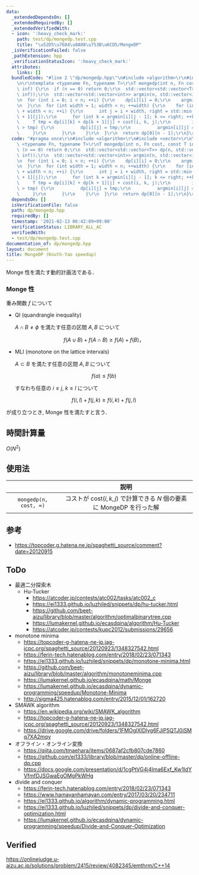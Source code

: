 ```yaml
---
data:
  _extendedDependsOn: []
  _extendedRequiredBy: []
  _extendedVerifiedWith:
  - icon: ':heavy_check_mark:'
    path: test/dp/mongedp.test.cpp
    title: "\u52D5\u7684\u8A08\u753B\u6CD5/MongeDP"
  _isVerificationFailed: false
  _pathExtension: hpp
  _verificationStatusIcon: ':heavy_check_mark:'
  attributes:
    links: []
  bundledCode: "#line 2 \"dp/mongedp.hpp\"\n#include <algorithm>\r\n#include <vector>\r\
    \n\r\ntemplate <typename Fn, typename T>\r\nT mongedp(int n, Fn cost, const T\
    \ inf) {\r\n  if (n == 0) return 0;\r\n  std::vector<std::vector<T>> dp(n, std::vector<T>(n,\
    \ inf));\r\n  std::vector<std::vector<int>> argmin(n, std::vector<int>(n, -1));\r\
    \n  for (int i = 0; i < n; ++i) {\r\n    dp[i][i] = 0;\r\n    argmin[i][i] = i;\r\
    \n  }\r\n  for (int width = 1; width < n; ++width) {\r\n    for (int i = 0; i\
    \ + width < n; ++i) {\r\n      int j = i + width, right = std::min(j - 1, argmin[i\
    \ + 1][j]);\r\n      for (int k = argmin[i][j - 1]; k <= right; ++k) {\r\n   \
    \     T tmp = dp[i][k] + dp[k + 1][j] + cost(i, k, j);\r\n        if (dp[i][j]\
    \ > tmp) {\r\n          dp[i][j] = tmp;\r\n          argmin[i][j] = k;\r\n   \
    \     }\r\n      }\r\n    }\r\n  }\r\n  return dp[0][n - 1];\r\n}\r\n"
  code: "#pragma once\r\n#include <algorithm>\r\n#include <vector>\r\n\r\ntemplate\
    \ <typename Fn, typename T>\r\nT mongedp(int n, Fn cost, const T inf) {\r\n  if\
    \ (n == 0) return 0;\r\n  std::vector<std::vector<T>> dp(n, std::vector<T>(n,\
    \ inf));\r\n  std::vector<std::vector<int>> argmin(n, std::vector<int>(n, -1));\r\
    \n  for (int i = 0; i < n; ++i) {\r\n    dp[i][i] = 0;\r\n    argmin[i][i] = i;\r\
    \n  }\r\n  for (int width = 1; width < n; ++width) {\r\n    for (int i = 0; i\
    \ + width < n; ++i) {\r\n      int j = i + width, right = std::min(j - 1, argmin[i\
    \ + 1][j]);\r\n      for (int k = argmin[i][j - 1]; k <= right; ++k) {\r\n   \
    \     T tmp = dp[i][k] + dp[k + 1][j] + cost(i, k, j);\r\n        if (dp[i][j]\
    \ > tmp) {\r\n          dp[i][j] = tmp;\r\n          argmin[i][j] = k;\r\n   \
    \     }\r\n      }\r\n    }\r\n  }\r\n  return dp[0][n - 1];\r\n}\r\n"
  dependsOn: []
  isVerificationFile: false
  path: dp/mongedp.hpp
  requiredBy: []
  timestamp: '2021-02-13 06:42:09+09:00'
  verificationStatus: LIBRARY_ALL_AC
  verifiedWith:
  - test/dp/mongedp.test.cpp
documentation_of: dp/mongedp.hpp
layout: document
title: MongeDP (Knuth-Yao speedup)
---
```


Monge 性を満たす動的計画法である．


### Monge 性

重み関数 $f$ について

- QI (quandrangle inequality)

  $A \cap B \neq \phi$ を満たす任意の区間 $A, B$ について

  $$f(A \cup B) + f(A \cap B) \geq f(A) + f(B) \text{，}$$

- MLI (monotone on the lattice intervals)

  $A \subset B$ を満たす任意の区間 $A, B$ について

  $$f(a) \leq f(b)$$

  すなわち任意の $i \leq j,\ k \leq l$ について

  $$f(i, l) + f(j, k) \geq f(i, k) + f(j, l)$$

が成り立つとき, Monge 性を満たすと言う．


## 時間計算量

$O(N^2)$


## 使用法

||説明|
|:--:|:--:|
|`mongedp(n, cost, ∞)`|コストが $\mathrm{cost}(i, k, j)$ で計算できる $N$ 個の要素に MongeDP を行った解|


## 参考

- https://topcoder.g.hatena.ne.jp/spaghetti_source/comment?date=20120915


## ToDo

- 最適二分探索木
  - Hu-Tucker
    - https://atcoder.jp/contests/atc002/tasks/atc002_c
    - https://ei1333.github.io/luzhiled/snippets/dp/hu-tucker.html
    - https://github.com/beet-aizu/library/blob/master/algorithm/optimalbinarytree.cpp
    - https://lumakernel.github.io/ecasdqina/algorithm/Hu-Tucker
    -  https://atcoder.jp/contests/kupc2012/submissions/29656
- monotone minima
  - https://topcoder-g-hatena-ne-jp.jag-icpc.org/spaghetti_source/20120923/1348327542.html
  - https://ferin-tech.hatenablog.com/entry/2018/02/23/071343
  - https://ei1333.github.io/luzhiled/snippets/dp/monotone-minima.html
  - https://github.com/beet-aizu/library/blob/master/algorithm/monotoneminima.cpp
  - https://lumakernel.github.io/ecasdqina/math/Monge
  - https://lumakernel.github.io/ecasdqina/dynamic-programming/speedup/Monotone-Minima
  - http://sigma425.hatenablog.com/entry/2015/12/01/162720
- SMAWK algorithm
  - https://en.wikipedia.org/wiki/SMAWK_algorithm
  - https://topcoder-g-hatena-ne-jp.jag-icpc.org/spaghetti_source/20120923/1348327542.html
  - https://drive.google.com/drive/folders/1FMOglXlDlyg6FJiP5QTJ0iSMq7XA2mqy
- オフライン・オンライン変換
  - https://qiita.com/tmaehara/items/0687af2cfb807cde7860
  - https://github.com/ei1333/library/blob/master/dp/online-offline-dp.cpp
  - https://docs.google.com/presentation/d/1cgPtVG4j4Ima6Exf_Kw1IdYVfmfDJSGwaEgOMgPkWHg
- divide and conquer
  - https://ferin-tech.hatenablog.com/entry/2018/02/23/071343
  - https://www.hamayanhamayan.com/entry/2017/03/20/234711
  - https://ei1333.github.io/algorithm/dynamic-programming.html
  - https://ei1333.github.io/luzhiled/snippets/dp/divide-and-conquer-optimization.html
  - https://lumakernel.github.io/ecasdqina/dynamic-programming/speedup/Divide-and-Conquer-Optimization


## Verified

https://onlinejudge.u-aizu.ac.jp/solutions/problem/2415/review/4082345/emthrm/C++14
